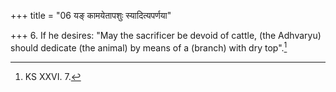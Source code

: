 +++
title = "06 यङ् कामयेतापशुः स्यादित्यपर्णया"

+++
6. If he desires: "May the sacrificer be devoid of cattle, (the Adhvaryu) should dedicate (the animal) by means of a (branch) with dry top".[^1]  

[^1]: KS XXVI. 7.
